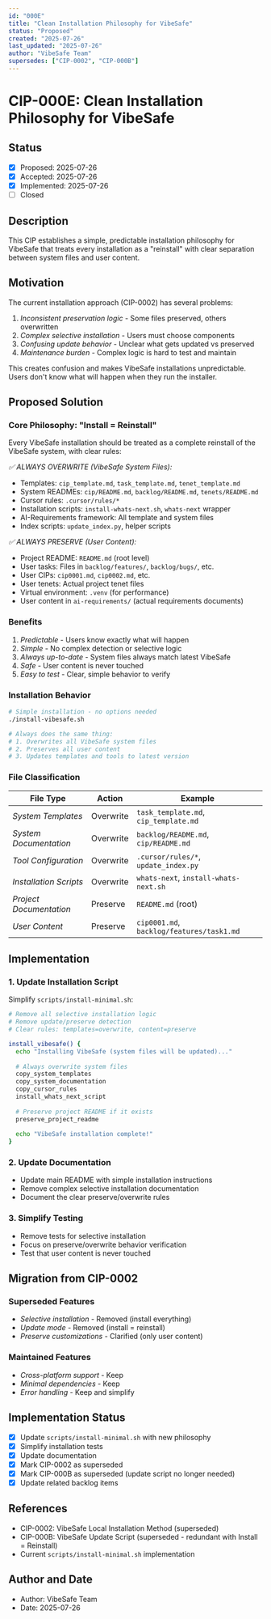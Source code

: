 ```yaml
---
id: "000E"
title: "Clean Installation Philosophy for VibeSafe"
status: "Proposed"
created: "2025-07-26"
last_updated: "2025-07-26"
author: "VibeSafe Team"
supersedes: ["CIP-0002", "CIP-000B"]
---
```


# CIP-000E: Clean Installation Philosophy for VibeSafe

## Status

- [x] Proposed: 2025-07-26
- [x] Accepted: 2025-07-26
- [x] Implemented: 2025-07-26
- [ ] Closed

## Description

This CIP establishes a simple, predictable installation philosophy for VibeSafe that treats every installation as a "reinstall" with clear separation between system files and user content.

## Motivation

The current installation approach (CIP-0002) has several problems:

1. *Inconsistent preservation logic* - Some files preserved, others overwritten
2. *Complex selective installation* - Users must choose components
3. *Confusing update behavior* - Unclear what gets updated vs preserved
4. *Maintenance burden* - Complex logic is hard to test and maintain

This creates confusion and makes VibeSafe installations unpredictable. Users don't know what will happen when they run the installer.

## Proposed Solution

### Core Philosophy: "Install = Reinstall"

Every VibeSafe installation should be treated as a complete reinstall of the VibeSafe system, with clear rules:

*✅ ALWAYS OVERWRITE (VibeSafe System Files):*
- Templates: `cip_template.md`, `task_template.md`, `tenet_template.md`
- System READMEs: `cip/README.md`, `backlog/README.md`, `tenets/README.md`
- Cursor rules: `.cursor/rules/*` 
- Installation scripts: `install-whats-next.sh`, `whats-next` wrapper
- AI-Requirements framework: All template and system files
- Index scripts: `update_index.py`, helper scripts

*✅ ALWAYS PRESERVE (User Content):*
- Project README: `README.md` (root level)
- User tasks: Files in `backlog/features/`, `backlog/bugs/`, etc.
- User CIPs: `cip0001.md`, `cip0002.md`, etc.
- User tenets: Actual project tenet files
- Virtual environment: `.venv` (for performance)
- User content in `ai-requirements/` (actual requirements documents)

### Benefits

1. *Predictable* - Users know exactly what will happen
2. *Simple* - No complex detection or selective logic
3. *Always up-to-date* - System files always match latest VibeSafe
4. *Safe* - User content is never touched
5. *Easy to test* - Clear, simple behavior to verify

### Installation Behavior

```bash
# Simple installation - no options needed
./install-vibesafe.sh

# Always does the same thing:
# 1. Overwrites all VibeSafe system files  
# 2. Preserves all user content
# 3. Updates templates and tools to latest version
```

### File Classification

| File Type | Action | Example |
|-----------|--------|---------|
| *System Templates* | Overwrite | `task_template.md`, `cip_template.md` |
| *System Documentation* | Overwrite | `backlog/README.md`, `cip/README.md` |
| *Tool Configuration* | Overwrite | `.cursor/rules/*`, `update_index.py` |
| *Installation Scripts* | Overwrite | `whats-next`, `install-whats-next.sh` |
| *Project Documentation* | Preserve | `README.md` (root) |
| *User Content* | Preserve | `cip0001.md`, `backlog/features/task1.md` |

## Implementation

### 1. Update Installation Script

Simplify `scripts/install-minimal.sh`:

```bash
# Remove all selective installation logic
# Remove update/preserve detection 
# Clear rules: templates=overwrite, content=preserve

install_vibesafe() {
  echo "Installing VibeSafe (system files will be updated)..."
  
  # Always overwrite system files
  copy_system_templates
  copy_system_documentation  
  copy_cursor_rules
  install_whats_next_script
  
  # Preserve project README if it exists
  preserve_project_readme
  
  echo "VibeSafe installation complete!"
}
```

### 2. Update Documentation

- Update main README with simple installation instructions
- Remove complex selective installation documentation
- Document the clear preserve/overwrite rules

### 3. Simplify Testing

- Remove tests for selective installation
- Focus on preserve/overwrite behavior verification
- Test that user content is never touched

## Migration from CIP-0002

### Superseded Features

- *Selective installation* - Removed (install everything)
- *Update mode* - Removed (install = reinstall) 
- *Preserve customizations* - Clarified (only user content)

### Maintained Features

- *Cross-platform support* - Keep
- *Minimal dependencies* - Keep
- *Error handling* - Keep and simplify

## Implementation Status

- [x] Update `scripts/install-minimal.sh` with new philosophy
- [x] Simplify installation tests  
- [x] Update documentation
- [x] Mark CIP-0002 as superseded
- [x] Mark CIP-000B as superseded (update script no longer needed)
- [x] Update related backlog items

## References

- CIP-0002: VibeSafe Local Installation Method (superseded)
- CIP-000B: VibeSafe Update Script (superseded - redundant with Install = Reinstall)
- Current `scripts/install-minimal.sh` implementation

## Author and Date

- Author: VibeSafe Team
- Date: 2025-07-26 